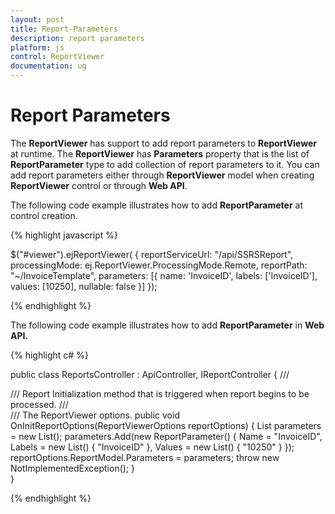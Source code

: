```yaml
---
layout: post
title: Report-Parameters
description: report parameters
platform: js
control: ReportViewer
documentation: ug
---
```


# Report Parameters

The **ReportViewer** has support to add report parameters to **ReportViewer** at runtime. The **ReportViewer** has **Parameters** property that is the list of **ReportParameter** type to add collection of report parameters to it. You can add report parameters either through **ReportViewer** model when creating **ReportViewer** control or through **Web API**.

The following code example illustrates how to add **ReportParameter** at control creation.



{% highlight javascript %}



$("#viewer").ejReportViewer(
                {
                    reportServiceUrl: "/api/SSRSReport",
                    processingMode: ej.ReportViewer.ProcessingMode.Remote,
                    reportPath: "~/InvoiceTemplate", 
                    parameters: [{ name: 'InvoiceID', labels: ['InvoiceID'], values: [10250], nullable: false }]
                });


{% endhighlight %}

The following code example illustrates how to add **ReportParameter** in **Web API.**

{% highlight c# %}



public class ReportsController : ApiController, IReportController
    {
        /// <summary>
        /// Report Initialization method that is triggered when report begins to be processed.
        /// </summary>
        /// <param name="reportOptions">The ReportViewer options.</param>
        public void OnInitReportOptions(ReportViewerOptions reportOptions)
        {
            List<ReportParameter> parameters = new List<ReportParameter>();
            parameters.Add(new ReportParameter() { Name = "InvoiceID", Labels = new List<string>() { "InvoiceID" }, Values = new List<string>() { "10250" } });
            reportOptions.ReportModel.Parameters = parameters;
            throw new NotImplementedException();
        }        
    }


{% endhighlight %}



